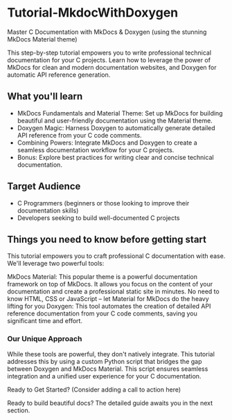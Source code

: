 # Tutorial-MkdocWithDoxygen

Master C Documentation with MkDocs & Doxygen (using the stunning MkDocs Material theme)

This step-by-step tutorial empowers you to write professional technical documentation for your C projects. Learn how to leverage the power of MkDocs for clean and modern documentation websites, and Doxygen for automatic API reference generation.

## What you'll learn

- MkDocs Fundamentals and Material Theme: Set up MkDocs for building beautiful and user-friendly documentation using the Material theme.
- Doxygen Magic: Harness Doxygen to automatically generate detailed API reference from your C code comments.
- Combining Powers: Integrate MkDocs and Doxygen to create a seamless documentation workflow for your C projects.
- Bonus: Explore best practices for writing clear and concise technical documentation.

## Target Audience

- C Programmers (beginners or those looking to improve their documentation skills)
- Developers seeking to build well-documented C projects

## Things you need to know before getting start

This tutorial empowers you to craft professional C documentation with ease. We'll leverage two powerful tools:

MkDocs Material: This popular theme is a powerful documentation framework on top of MkDocs. It allows you focus on the content of your documentation and create a professional static site in minutes. No need to know HTML, CSS or JavaScript – let Material for MkDocs do the heavy lifting for you
Doxygen: This tool automates the creation of detailed API reference documentation from your C code comments, saving you significant time and effort.

### Our Unique Approach

While these tools are powerful, they don't natively integrate. This tutorial addresses this by using a custom Python script that bridges the gap between Doxygen and MkDocs Material. This script ensures seamless integration and a unified user experience for your C documentation.

Ready to Get Started? (Consider adding a call to action here)

Ready to build beautiful docs? The detailed guide awaits you in the next section.

